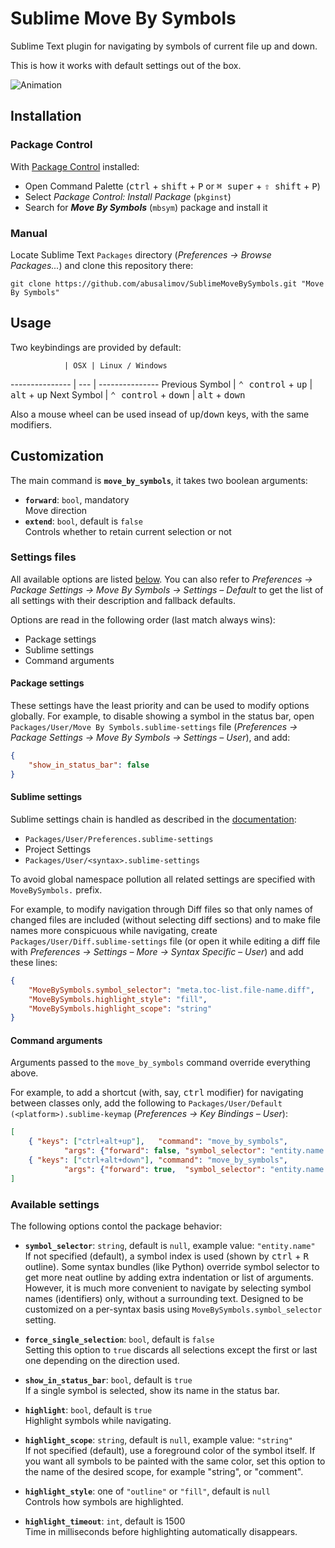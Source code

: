 Sublime Move By Symbols
=======================

Sublime Text plugin for navigating by symbols of current file up and down.

This is how it works with default settings out of the box.

![Animation](http://habrastorage.org/storage3/113/4e7/25a/1134e725aa2d63666d909637889cb295.gif)


Installation
---
### Package Control
With [Package Control](https://sublime.wbond.net/installation) installed:
 - Open Command Palette (<kbd>ctrl</kbd> + <kbd>shift</kbd> + <kbd>P</kbd> or <kbd>⌘ super</kbd> + <kbd>⇧ shift</kbd> + <kbd>P</kbd>)
 - Select *Package Control: Install Package* (`pkginst`)
 - Search for ***Move By Symbols*** (`mbsym`) package and install it

### Manual
Locate Sublime Text `Packages` directory (*Preferences → Browse Packages...*)
and clone this repository there:

    git clone https://github.com/abusalimov/SublimeMoveBySymbols.git "Move By Symbols"

Usage
---
Two keybindings are provided by default:

                | OSX | Linux / Windows
--------------- | --- | ---------------
Previous Symbol | <kbd>⌃ control</kbd> + <kbd>up</kbd>   | <kbd>alt</kbd> + <kbd>up</kbd>
Next Symbol     | <kbd>⌃ control</kbd> + <kbd>down</kbd> | <kbd>alt</kbd> + <kbd>down</kbd>


Also a mouse wheel can be used insead of <kbd>up</kbd>/<kbd>down</kbd> keys, with the same modifiers.


Customization
---
The main command is **`move_by_symbols`**, it takes two boolean arguments:

 - <strong>`forward`</strong>: `bool`, mandatory<br/>Move direction
 - <strong>`extend`</strong>: `bool`, default is `false`<br/>Controls whether to retain current selection or not

### Settings files
All available options are listed [below](#available-settings).
You can also refer to *Preferences → Package Settings → Move By Symbols → Settings – Default* to get the list of all settings with their description and fallback defaults.

Options are read in the following order (last match always wins):
 - Package settings
 - Sublime settings
 - Command arguments

#### Package settings
These settings have the least priority and can be used to modify options globally.
For example, to disable showing a symbol in the status bar, open `Packages/User/Move By Symbols.sublime-settings` file
(*Preferences → Package Settings → Move By Symbols → Settings – User*), and add:
```json
{
    "show_in_status_bar": false
}
```

#### Sublime settings
Sublime settings chain is handled as described in the [documentation](http://www.sublimetext.com/docs/3/settings.html):

 - `Packages/User/Preferences.sublime-settings`
 - Project Settings
 - `Packages/User/<syntax>.sublime-settings`

To avoid global namespace pollution all related settings are specified with `MoveBySymbols.` prefix.
   
For example, to modify navigation through Diff files so that only names of changed files are included
(without selecting diff sections) and to make file names more conspicuous while navigating,
create `Packages/User/Diff.sublime-settings` file (or open it while editing a diff file
with *Preferences → Settings – More → Syntax Specific – User*) and add these lines:
```json
{
    "MoveBySymbols.symbol_selector": "meta.toc-list.file-name.diff",
    "MoveBySymbols.highlight_style": "fill",
    "MoveBySymbols.highlight_scope": "string"
}
```

#### Command arguments
Arguments passed to the `move_by_symbols` command override everything above.

For example, to add a shortcut (with, say, <kbd>ctrl</kbd> modifier) for navigating between classes only,
add the following to `Packages/User/Default (<platform>).sublime-keymap`
(*Preferences → Key Bindings – User*):
```json
[
    { "keys": ["ctrl+alt+up"],   "command": "move_by_symbols",
            "args": {"forward": false, "symbol_selector": "entity.name.type"}},
    { "keys": ["ctrl+alt+down"], "command": "move_by_symbols",
            "args": {"forward": true,  "symbol_selector": "entity.name.type"}}
]
```

### Available settings
The following options contol the package behavior:

 - <strong>`symbol_selector`</strong>: `string`, default is `null`, example value: `"entity.name"`<br/>If not specified (default), a symbol index is used (shown by <kbd>ctrl</kbd> + <kbd>R</kbd> outline).
   Some syntax bundles (like Python) override symbol selector to get more neat outline by adding extra indentation or list of arguments.
   However, it is much more convenient to navigate by selecting symbol names (identifiers) only, without a surrounding text.
   Designed to be customized on a per-syntax basis using `MoveBySymbols.symbol_selector` setting.

 - <strong>`force_single_selection`</strong>: `bool`, default is `false`<br/>Setting this option to `true` discards all selections except the first or last one depending on the direction used.

 - <strong>`show_in_status_bar`</strong>: `bool`, default is `true`<br/>If a single symbol is selected, show its name in the status bar.

 - <strong>`highlight`</strong>: `bool`, default is `true`<br/>Highlight symbols while navigating.

 - <strong>`highlight_scope`</strong>: `string`, default is `null`, example value: `"string"`<br/>If not specified (default), use a foreground color of the symbol itself.
   If you want all symbols to be painted with the same color, set this option to the name of the desired scope, for example "string", or "comment".

 - <strong>`highlight_style`</strong>: one of `"outline"` or `"fill"`, default is `null`<br/>Controls how symbols are highlighted.

 - <strong>`highlight_timeout`</strong>: `int`, default is 1500<br/>Time in milliseconds before highlighting automatically disappears.

